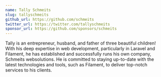 ```yaml
---
name: Tally Schmeits
slug: tallyschmeits
github_url: https://github.com/schmeits
twitter_url: https://twitter.com/tallyschmeits
sponsor_url: https://github.com/sponsors/schmeits
---
```


Tally is an entrepreneur, husband, and father of three beautiful children! With his deep expertise in web development, particularly in Laravel and Filament, he has established and successfully runs his own company, Schmeits websolutions. He is committed to staying up-to-date with the latest technologies and tools, such as Filament, to deliver top-notch services to his clients.  
